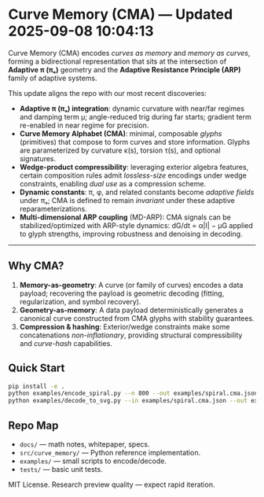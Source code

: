 # Curve Memory (CMA) — Updated 2025-09-08 10:04:13

Curve Memory (CMA) encodes *curves as memory* and *memory as curves*, forming a bidirectional
representation that sits at the intersection of **Adaptive π (πₐ)** geometry and the **Adaptive Resistance
Principle (ARP)** family of adaptive systems.

This update aligns the repo with our most recent discoveries:
- **Adaptive π (πₐ) integration**: dynamic curvature with near/far regimes and damping term μ; angle-reduced
  trig during far starts; gradient term re-enabled in near regime for precision.
- **Curve Memory Alphabet (CMA)**: minimal, composable *glyphs* (primitives) that compose to form curves
  and store information. Glyphs are parameterized by curvature κ(s), torsion τ(s), and optional signatures.
- **Wedge-product compressibility**: leveraging exterior algebra features, certain composition rules admit
  *lossless-size* encodings under wedge constraints, enabling *dual use* as a compression scheme.
- **Dynamic constants**: π, φ, and related constants become *adaptive fields* under πₐ; CMA is defined to
  remain *invariant* under these adaptive reparameterizations.
- **Multi-dimensional ARP coupling** (MD-ARP): CMA signals can be stabilized/optimized with ARP-style
  dynamics: dG/dt = α|I| − μG applied to glyph strengths, improving robustness and denoising in decoding.

---

## Why CMA?
1. **Memory-as-geometry**: A curve (or family of curves) encodes a data payload; recovering the payload is
   geometric decoding (fitting, regularization, and symbol recovery).
2. **Geometry-as-memory**: A data payload deterministically generates a canonical curve constructed from
   CMA glyphs with stability guarantees.
3. **Compression & hashing**: Exterior/wedge constraints make some concatenations *non-inflationary*,
   providing structural compressibility and *curve-hash* capabilities.

## Quick Start
```bash
pip install -e .
python examples/encode_spiral.py --n 800 --out examples/spiral.cma.json
python examples/decode_to_svg.py --in examples/spiral.cma.json --out examples/spiral.svg
```

## Repo Map
- `docs/` — math notes, whitepaper, specs.
- `src/curve_memory/` — Python reference implementation.
- `examples/` — small scripts to encode/decode.
- `tests/` — basic unit tests.

MIT License. Research preview quality — expect rapid iteration.
